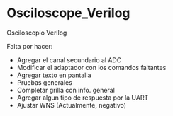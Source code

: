 # Osciloscope_Verilog
Osciloscopio Verilog  

Falta por hacer:  

* Agregar el canal secundario al ADC
* Modificar el adaptador con los comandos faltantes
* Agregar texto en pantalla
* Pruebas generales
* Completar grilla con info. general
* Agregar algun tipo de respuesta por la UART
* Ajustar WNS (Actualmente, negativo)